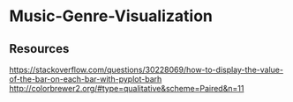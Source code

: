 # Music-Genre-Visualization

## Resources
https://stackoverflow.com/questions/30228069/how-to-display-the-value-of-the-bar-on-each-bar-with-pyplot-barh  
http://colorbrewer2.org/#type=qualitative&scheme=Paired&n=11
